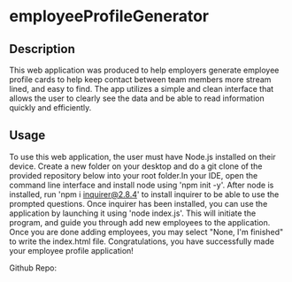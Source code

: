 # employeeProfileGenerator

## Description 
This web application was produced to help employers generate employee profile cards to help keep contact between team members more stream lined, and easy to find. The app utilizes a simple and clean interface that allows the user to clearly see the data and be able to read information quickly and efficiently.

## Usage
To use this web application, the user must have Node.js installed on their device. Create a new folder on your desktop and do a git clone of the provided repository below into your root folder.In your IDE, open the command line interface and install node using 'npm init -y'. After node is installed, run 'npm i inquirer@2.8.4' to install inquirer to be able to use the prompted questions. Once inquirer has been installed, you can use the application by launching it using 'node index.js'. This will initiate the program, and guide you through add new employees to the application. Once you are done adding employees, you may select "None, I'm finished" to write the index.html file. Congratulations, you have successfully made your employee profile application!

Github Repo: 